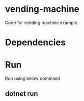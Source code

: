 # vending-machine
Code for vending machine example 

# Dependencies


# Run
Run using below command
## dotnet run

